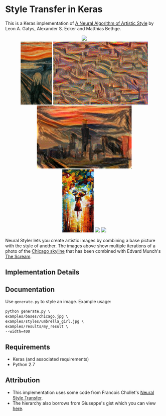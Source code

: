 # Style Transfer in Keras

This is a Keras implementation of [A Neural Algorithm of Artistic Style](https://arxiv.org/abs/1508.06576) by Leon A. Gatys, Alexander S. Ecker and Matthias Bethge.

<div align='center'>
<img src = './bases/chicago.jpg' height="200px">
</div>

<div align = 'center'>
<img src = './examples/thumbnail/the_scream.jpg' height = '200px'>
<img src = './examples/results/my_result_at_iteration_0.png' height = '200px'>
<img src = './examples/results/my_result_at_iteration_499.png' height = '200px'>

<br>
<img src = './examples/thumbnail/rain_princess.jpg' height = '200px'>
<img src = 'exxamples/results/chicago_rain_princess.jpg' height = '200px'>
<img src = 'exxamples/results/chicago_la_muse.jpg' height = '200px'>
</div>

Neural Styler lets you create artistic images by combining a base picture with the style of another. The images above show multiple iterations of a photo of the [Chicago skyline](http://www.nursing.uic.edu/sites/default/files/chicagoskyline_2.jpg) that has been combined with Edvard Munch's [The Scream](https://en.wikipedia.org/wiki/The_Scream). 

## Implementation Details

## Documentation

Use `generate.py` to style an image. Example usage:

```
python generate.py \
examples/bases/chicago.jpg \
examples/styles/umbrella_girl.jpg \
examples/results/my_result \
--width=400
```

## Requirements

- Keras (and associated requirements)
- Python 2.7

## Attribution

- This implementation uses some code from Francois Chollet's [Neural Style Transfer](https://github.com/fchollet/keras/blob/master/examples/neural_style_transfer.py).
- The hierarchy also borrows from Giuseppe's gist which you can view [here](https://gist.github.com/giuseppebonaccorso/ef09a03424c9a49ae9b087bd364a5813).

